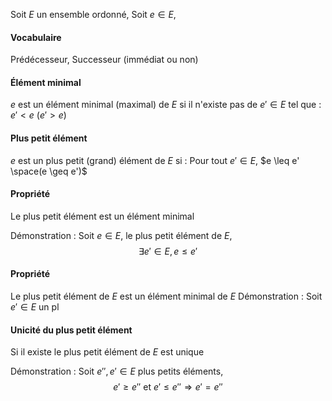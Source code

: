 Soit $E$ un ensemble ordonné, 
Soit $e \in E$,
#### Vocabulaire
Prédécesseur, Successeur (immédiat ou non)

#### Élément minimal
$e$ est un élément minimal (maximal) de $E$ si il n'existe pas de $e'\in E$ tel que : $e' < e$ ($e'>e$)

#### Plus petit élément
$e$ est un plus petit (grand) élément de $E$ si : Pour tout $e' \in E$, $e \leq e' \space(e \geq e')$

#### Propriété
Le plus petit élément est un élément minimal

Démonstration : 
Soit $e\in E$, le plus petit élément de $E$, 
$$\exists e' \in E, e \leq e'$$

#### Propriété
Le plus petit élément de $E$ est un élément minimal de $E$
Démonstration : 
Soit $e' \in E$ un pl

#### Unicité du plus petit élément
Si il existe le plus petit élément de $E$ est unique

Démonstration : 
Soit $e'', e' \in E$ plus petits éléments,
$$e' \geq e'' \text{ et } e' \leq e'' \Rightarrow e' =e''$$
